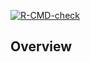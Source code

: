 <!-- badges: start -->

[![R-CMD-check](https://github.com/RConsortium/submissions-pilot2/workflows/R-CMD-check/badge.svg)](https://rconsortium.github.io/submissions-pilot2/)
<!-- badges: end -->

## Overview

